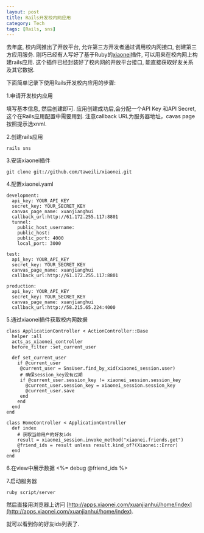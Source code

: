 ```yaml
---
layout: post
title: Rails开发校内网应用
category: Tech
tags: [Rails, sns]
---
```



去年底, 校内网推出了开放平台, 允许第三方开发者通过调用校内网接口, 创建第三方应用服务. 刚巧已经有人写好了基于Ruby的[xiaonei](http://github.com/taweili/renren)插件, 可以用来在校内网上构建rails应用. 这个插件已经封装好了校内网的开放平台接口, 能直接获取好友关系及其它数据.

下面简单记录下使用Rails开发校内应用的步骤:

1.申请开发校内应用

  填写基本信息, 然后创建即可. 应用创建成功后,会分配一个API Key 和API Secret, 这个在Rails应用配置中需要用到. 注意callback URL为服务器地址，cavas page按照提示选xnml.

2.创建rails应用

    rails sns
	
3.安装xiaonei插件

    git clone git://github.com/taweili/xiaonei.git
   
4.配置xiaonei.yaml

	development:
	  api_key: YOUR_API_KEY
	  secret_key: YOUR_SECRET_KEY
	  canvas_page_name: xuanjianghui
	  callback_url:http://61.172.255.117:8801
	  tunnel:
	    public_host_username: 
	    public_host: 
	    public_port: 4000
	    local_port: 3000

	test:
	  api_key: YOUR_API_KEY 
	  secret_key: YOUR_SECRET_KEY 
	  canvas_page_name: xuanjianghui
	  callback_url:http://61.172.255.117:8801
	
	production:
	  api_key: YOUR_API_KEY 
	  secret_key: YOUR_SECRET_KEY 
	  canvas_page_name: xuanjianghui
	  callback_url:http://58.215.65.224:4000


5.通过xiaonei插件获取校内网数据

	class ApplicationController < ActionController::Base 
	  helper :all        
	  acts_as_xiaonei_controller
	  before_filter :set_current_user
        
	  def set_current_user         
	    if @current_user
	     @current_user = SnsUser.find_by_xid(xiaonei_session.user)
		 # 确保session_key没有过期
	     if @current_user.session_key != xiaonei_session.session_key
	       @current_user.session_key = xiaonei_session.session_key
	       @current_user.save
	     end
	    end
	  end
	end

	class HomeController < ApplicationController  
	  def index   
	    # 获取当前用户的好友ids
	    result = xiaonei_session.invoke_method("xiaonei.friends.get")
	    @friend_ids = result unless result.kind_of?(Xiaonei::Error)
	  end
	end

6.在view中展示数据
	<%= debug @friend_ids %>

7.启动服务器

    ruby script/server 
	
然后直接用浏览器上访问 [http://apps.xiaonei.com/xuanjianhui/home/index](http://apps.xiaonei.com/xuanjianhui/home/index).

就可以看到你的好友ids列表了.